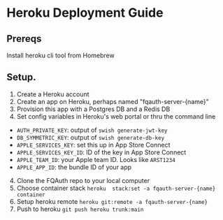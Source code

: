 # Heroku Deployment Guide

## Prereqs

Install heroku cli tool from Homebrew

## Setup.

1. Create a Heroku account
2. Create an app on Heroku, perhaps named "fqauth-server-{name}"
3. Provision this app with a Postgres DB and a Redis DB
4. Set config variables in Heroku's web portal or thru the command line
  - `AUTH_PRIVATE_KEY`: output of `swish generate-jwt-key`
  - `DB_SYMMETRIC_KEY`: output of `swish generate-db-key`
  - `APPLE_SERVICES_KEY`: set this up in App Store Connect
  - `APPLE_SERVICES_KEY_ID`: ID of the key in App Store Connect
  - `APPLE_TEAM_ID`: your Apple team ID. Looks like `ARST1234`
  - `APPLE_APP_ID`: the bundle ID of your app
4. Clone the FQAuth repo to your local computer
5. Choose container stack `heroku  stack:set -a fqauth-server-{name} container`
6. Setup heroku remote `heroku git:remote -a fqauth-server-{name}`
7. Push to heroku `git push heroku trunk:main`
